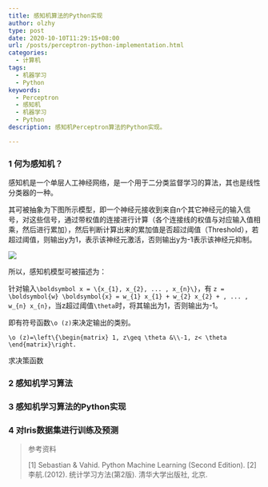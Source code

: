 ```yaml
---
title: 感知机算法的Python实现
author: olzhy
type: post
date: 2020-10-10T11:29:15+08:00
url: /posts/perceptron-python-implementation.html
categories:
  - 计算机
tags:
  - 机器学习
  - Python
keywords:
  - Perceptron
  - 感知机
  - 机器学习
  - Python
description: 感知机Perceptron算法的Python实现。

---
```

### 1 何为感知机？

感知机是一个单层人工神经网络，是一个用于二分类监督学习的算法，其也是线性分类器的一种。

其可被抽象为下图所示模型，即一个神经元接收到来自n个其它神经元的输入信号，对这些信号，通过带权值的连接进行计算（各个连接线的权值与对应输入值相乘，然后进行累加），然后判断计算出来的累加值是否超过阈值（Threshold），若超过阈值，则输出y为1，表示该神经元激活，否则输出y为-1表示该神经元抑制。

![](https://yanleilei.com/static/images/uploads/2020/10/perceptron.png#center)

所以，感知机模型可被描述为：

针对输入`\boldsymbol x = \{x_{1}, x_{2}, ... , x_{n}\}`，有 `z = \boldsymbol{w} \boldsymbol{x} = w_{1} x_{1} + w_{2} x_{2} + , ... , w_{n} x_{n}`，当z超过阈值`\theta`时，将其输出为1，否则输出为-1。

即有符号函数`\o (z)`来决定输出的类别。

`\o (z)=\left\{\begin{matrix} 1, z\geq \theta
&\\-1, z< \theta
\end{matrix}\right.`

求决策函数

### 2 感知机学习算法

### 3 感知机学习算法的Python实现

### 4 对Iris数据集进行训练及预测


> 参考资料
>
> [1] Sebastian & Vahid. Python Machine Learning (Second Edition).
> [2] 李航.(2012). 统计学习方法(第2版). 清华大学出版社, 北京.